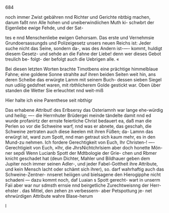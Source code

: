 684

noch immer Zwist gebähren nnd Richter und Gerichte nbtbig
machen, darum faßt nnn Alle hohen und uneiberwindiichen
Muth ki- schwbrt der Eigenliebe ewige Fehde, und der Sat-

tes e nnd Menschenliebe ewigen Gehorsam. Das erste und
Vernehmsie Grundoersassungds und Polizeigesetz unsers neuen
Reichs ist: Jeder suche nicht das Seine, sondern da-, was
des Andern ist-—- kommt, huldigt diesem Gesetz- und sehde
an die Fahne der Liebe! denn wer dieses Gebot treulich be-
folgt- der befolgt auch die Uebrigen alle. «

Bei diesen letzten Worten brachte Timotbens eine
prächtige himmelblaue Fahne; eine goldene Sonne strahlte
auf ihren beiden Seiten weit hin, ans deren Scheibe das
erwürgte Lamm mit seinem Buch- dessen sieben Siegel nun
udiiig gedsfnet waren, mit rbthlicherem Golde gestickt war.
Oben über standen die Wetter Sie erleuchtet nnd
weit-miß

Hier halte ich eine Parenthese seit nbthigr

Das erhabene Attribut! des Erlbsersy das Osteriamnh war
lange ehe-würdig und heilig; —- die Herrnhuter Brüdergei
meinde tändelte damit nnd ed wurde profanirtz der ernste
feiertiche Christ bedauert ea, daß man die Perlen so vor die
Schweine warf, nnd was er abnete, das geschah, die
Schweine zertraten auch diese ikeelen mit ihren Füßen; da-
Lamnn das erwürgt ist, ward zum Spott, nnd man getraut
sich kaum mehr, es in den Mund-zu nehmen. Ich fordere
Gerechtigkeit von Euch, Ihr Christen-! —- Gerechtigieit von
Euch, »Ihr, die JhrsNichtchrlsiem aber doch honette Mön-
ner sepdi Wenn Lucianb Spott der Mdtbologie der Grie-
chen und Rbmer knicht geschadet hat (deun Dichter, Mahler
und Bildhauer geben dem Jupiter noch immer seinen
Adler-, und jeder Fabel-Gottheit ihre Attribute, und kein
Mensch lacht oder schämt sich ihrer), so. darf wahrhaftig
auch das Schweine-Zentner- nnseret heiiigen und bielsagene
den Hierogipphe nicht schadeni — dazu kommt noch, daf
Luaian s Spott gerecht- wart in unserm Faii aber war nur
sdmsth ernsie nnd beirgetliche Zurechtweisnng der Herr-ehster
. das Mittel, den zehen zn verbessern- aber Petspottung je-
net ehrwürdigen Attribute wahre Blase-herum

l

